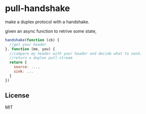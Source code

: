 # pull-handshake

make a duplex protocol with a handshake.

given an async function to retrive some state,


``` js
handshake(function (cb) {
  //get your header
}, function (me, you) {
  //compare my header with your header and decide what to send.
  //return a duplex pull-stream
  return {
    source: ...,
    sink: ...
  }
})

```


## License

MIT
